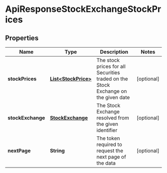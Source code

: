 
# ApiResponseStockExchangeStockPrices

## Properties
Name | Type | Description | Notes
------------ | ------------- | ------------- | -------------
**stockPrices** | [**List&lt;StockPrice&gt;**](StockPrice.md) | The stock prices for all Securities traded on the Stock Exchange on the given date |  [optional]
**stockExchange** | [**StockExchange**](StockExchange.md) | The Stock Exchange resolved from the given identifier |  [optional]
**nextPage** | **String** | The token required to request the next page of the data |  [optional]



